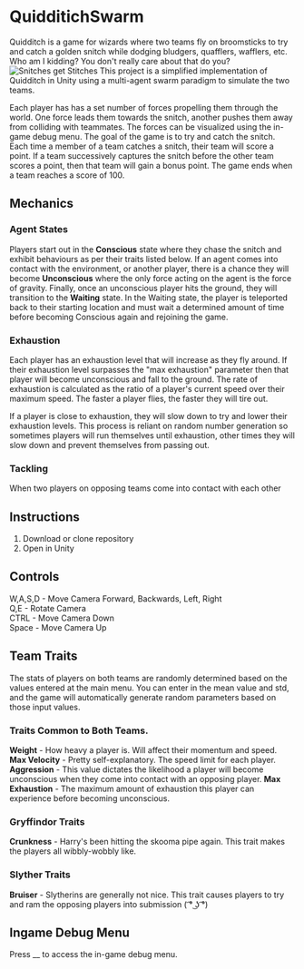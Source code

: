 # QuidditichSwarm
Quidditch is a game for wizards where two teams fly on broomsticks to try and catch a golden snitch while dodging bludgers, quafflers, wafflers, etc.
Who am I kidding? You don't really care about that do you?
![Snitches get Stitches](https://media.giphy.com/media/xT8qBjW8P17mTeYYow/source.gif)
This project is a simplified implementation of Quidditch in Unity using a multi-agent swarm paradigm to simulate the two teams.

Each player has has a set number of forces propelling them through the world. One force leads them towards the snitch, another pushes them away from colliding with teammates. The forces can be visualized using the in-game debug menu. The goal of the game is to try and catch the snitch. Each time a member of a team catches a snitch, their team will score a point. If a team successively captures the snitch before the other team scores a point, then that team will gain a bonus point. The game ends when a team reaches a score of 100.

## Mechanics
### Agent States
Players start out in the **Conscious** state where they chase the snitch and exhibit behaviours as per their traits listed below. If an agent comes into contact with the environment, or another player, there is a chance they will become **Unconscious** where the only force acting on the agent is the force of gravity. Finally, once an unconscious player hits the ground, they will transition to the **Waiting** state. In the Waiting state, the player is teleported back to their starting location and must wait a determined amount of time before becoming Conscious again and rejoining the game.

### Exhaustion
Each player has an exhaustion level that will increase as they fly around. If their exhaustion level surpasses the "max exhaustion" parameter then that player will become unconscious and fall to the ground. The rate of exhaustion is calculated as the ratio of a player's current speed over their maximum speed. The faster a player flies, the faster they will tire out.

If a player is close to exhaustion, they will slow down to try and lower their exhaustion levels. This process is reliant on random number generation so sometimes players will run themselves until exhaustion, other times they will slow down and prevent themselves from passing out.

### Tackling
When two players on opposing teams come into contact with each other

## Instructions
1. Download or clone repository
2. Open in Unity

## Controls
W,A,S,D - Move Camera Forward, Backwards, Left, Right <br />
Q,E - Rotate Camera <br />
CTRL - Move Camera Down <br />
Space - Move Camera Up <br />

## Team Traits 
The stats of players on both teams are randomly determined based on the values entered at the main menu. You can enter in the mean value and std, and the game will automatically generate random parameters based on those input values.

### Traits Common to Both Teams.
**Weight** - How heavy a player is. Will affect their momentum and speed.
**Max Velocity** - Pretty self-explanatory. The speed limit for each player.
**Aggression** - This value dictates the likelihood a player will become unconscious when they come into contact with an opposing player.
**Max Exhaustion** - The maximum amount of exhaustion this player can experience before becoming unconscious.

### Gryffindor Traits
**Crunkness** - Harry's been hitting the skooma pipe again. This trait makes the players all wibbly-wobbly like.

### Slyther Traits
**Bruiser** - Slytherins are generally not nice. This trait causes players to try and ram the opposing players into submission ( ͡° ͜ʖ ͡°)


## Ingame Debug Menu
Press __ to access the in-game debug menu.





